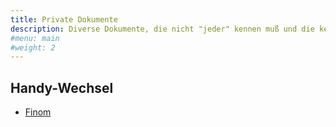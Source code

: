 ```yaml
---
title: Private Dokumente
description: Diverse Dokumente, die nicht "jeder" kennen muß und die keine "Geheimnisse" enthalten
#menu: main
#weight: 2
---
```


Handy-Wechsel
-------------

- [Finom](2024-12-04_finom-handywechsel)

